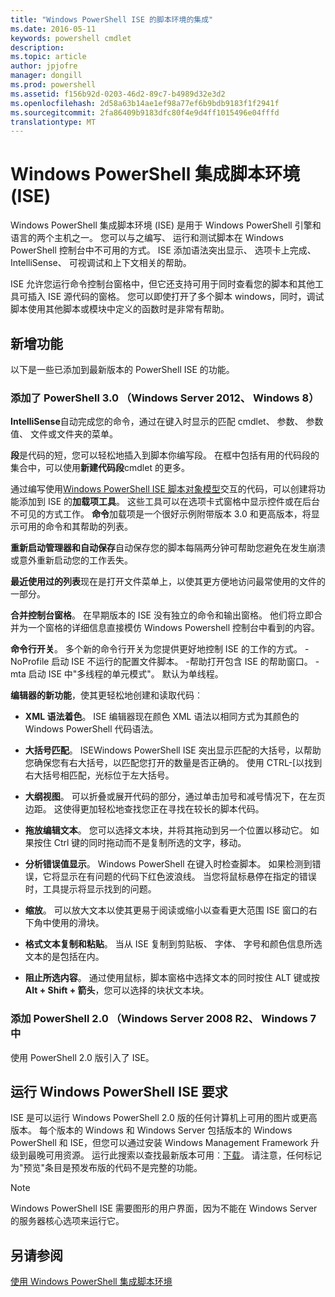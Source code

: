 ```yaml
---
title: "Windows PowerShell ISE 的脚本环境的集成"
ms.date: 2016-05-11
keywords: powershell cmdlet
description: 
ms.topic: article
author: jpjofre
manager: dongill
ms.prod: powershell
ms.assetid: f156b92d-0203-46d2-89c7-b4989d32e3d2
ms.openlocfilehash: 2d58a63b14ae1ef98a77ef6b9bdb9183f1f2941f
ms.sourcegitcommit: 2fa86409b9183dfc80f4e9d4ff1015496e04fffd
translationtype: MT
---
```

# Windows PowerShell 集成脚本环境 (ISE)
Windows PowerShell 集成脚本环境 (ISE) 是用于 Windows PowerShell 引擎和语言的两个主机之一。 您可以与之编写、 运行和测试脚本在 Windows PowerShell 控制台中不可用的方式。 ISE 添加语法突出显示、 选项卡上完成、 IntelliSense、 可视调试和上下文相关的帮助。

ISE 允许您运行命令控制台窗格中，但它还支持可用于同时查看您的脚本和其他工具可插入 ISE 源代码的窗格。 您可以即使打开了多个脚本 windows，同时，调试脚本使用其他脚本或模块中定义的函数时是非常有帮助。

## <a name="BKMK_NEW"></a>新增功能
以下是一些已添加到最新版本的 PowerShell ISE 的功能。

### 添加了 PowerShell 3.0 （Windows Server 2012、 Windows 8）
**IntelliSense**自动完成您的命令，通过在键入时显示的匹配 cmdlet、 参数、 参数值、 文件或文件夹的菜单。

**段**是代码的短，您可以轻松地插入到脚本你编写段。 在框中包括有用的代码段的集合中，可以使用**新建代码段**cmdlet 的更多。

通过编写使用[Windows PowerShell ISE 脚本对象模型](https://technet.microsoft.com/en-us/library/dd819478.aspx)交互的代码，可以创建将功能添加到 ISE 的**加载项工具**。 这些工具可以在选项卡式窗格中显示控件或在后台不可见的方式工作。 **命令**加载项是一个很好示例附带版本 3.0 和更高版本，将显示可用的命令和其帮助的列表。

**重新启动管理器和自动保存**自动保存您的脚本每隔两分钟可帮助您避免在发生崩溃或意外重新启动您的工作丢失。

**最近使用过的列表**现在是打开文件菜单上，以使其更方便地访问最常使用的文件的一部分。

**合并控制台窗格**。 在早期版本的 ISE 没有独立的命令和输出窗格。 他们将立即合并为一个窗格的详细信息直接模仿 Windows Powershell 控制台中看到的内容。

**命令行开关**。 多个新的命令行开关为您提供更好地控制 ISE 的工作的方式。 -NoProfile 启动 ISE 不运行的配置文件脚本。 -帮助打开包含 ISE 的帮助窗口。 -mta 启动 ISE 中"多线程的单元模式"。 默认为单线程。

**编辑器的新功能**，使其更轻松地创建和读取代码︰

-   **XML 语法着色**。 ISE 编辑器现在颜色 XML 语法以相同方式为其颜色的 Windows PowerShell 代码语法。

-   **大括号匹配**。 ISEWindows PowerShell ISE 突出显示匹配的大括号，以帮助您确保您有右大括号，以匹配您打开的数量是否正确的。 使用 CTRL-\[以找到右大括号相匹配，光标位于左大括号。

-   **大纲视图**。 可以折叠或展开代码的部分，通过单击加号和减号情况下，在左页边距。 这使得更加轻松地查找您正在寻找在较长的脚本代码。

-   **拖放编辑文本**。 您可以选择文本块，并将其拖动到另一个位置以移动它。 如果按住 Ctrl 键的同时拖动而不是复制所选的文字，移动。

-   **分析错误值显示**。 Windows PowerShell 在键入时检查脚本。 如果检测到错误，它将显示在有问题的代码下红色波浪线。 当您将鼠标悬停在指定的错误时，工具提示将显示找到的问题。

-   **缩放**。 可以放大文本以使其更易于阅读或缩小以查看更大范围 ISE 窗口的右下角中使用的滑块。

-   **格式文本复制和粘贴**。 当从 ISE 复制到剪贴板、 字体、 字号和颜色信息所选文本的是包括在内。

-   **阻止所选内容**。 通过使用鼠标，脚本窗格中选择文本的同时按住 ALT 键或按**Alt + Shift + 箭头**，您可以选择的块状文本块。

### 添加 PowerShell 2.0 （Windows Server 2008 R2、 Windows 7 中
使用 PowerShell 2.0 版引入了 ISE。

## 运行 Windows PowerShell ISE 要求
ISE 是可以运行 Windows PowerShell 2.0 版的任何计算机上可用的图片或更高版本。 每个版本的 Windows 和 Windows Server 包括版本的 Windows PowerShell 和 ISE，但您可以通过安装 Windows Management Framework 升级到最晚可用资源。 运行此搜索以查找最新版本可用︰[下载](http://www.microsoft.com/en-us/search/DownloadResults.aspx?q=%22windows%20management%20framework%22%20PowerShell&sortby=Relevancy~Descending)。 请注意，任何标记为"预览"条目是预发布版的代码不是完整的功能。

> [!NOTE]
> Windows PowerShell ISE 需要图形的用户界面，因为不能在 Windows Server 的服务器核心选项来运行它。

## <a name="BKMK_LINKS"></a>另请参阅
[使用 Windows PowerShell 集成脚本环境](http://technet.microsoft.com/library/cc732148.aspx)

